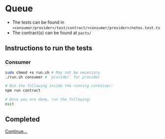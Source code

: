 # Queue

- The tests can be found in `<consumer/provider>/test/contract/<consumer/provider>/notes.test.ts`
- The contract(s) can be found at `pacts/`

## Instructions to run the tests

### Consumer

```sh
sudo chmod +x run.sh # May not be necessary
./run.sh consumer # `provider` for provider

# Run the following inside the running container:
npm run contract

# Once you are done, run the following:
exit
```

## Completed

[Continue...](../README.md)